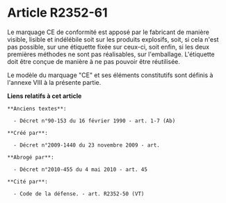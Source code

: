 # Article R2352-61

Le marquage CE de conformité est apposé par le fabricant de manière visible, lisible et indélébile soit sur les produits
explosifs, soit, si cela n'est pas possible, sur une étiquette fixée sur ceux-ci, soit enfin, si les deux premières méthodes
ne sont pas réalisables, sur l'emballage. L'étiquette doit être conçue de manière à ne pas pouvoir être réutilisée.

Le modèle du marquage "CE" et ses éléments constitutifs sont définis à l'annexe VIII à la présente partie.

**Liens relatifs à cet article**

	**Anciens textes**:

	  - Décret n°90-153 du 16 février 1990 - art. 1-7 (Ab)

	**Créé par**:

	  - Décret n°2009-1440 du 23 novembre 2009 - art.

	**Abrogé par**:

	  - Décret n°2010-455 du 4 mai 2010 - art. 45

	**Cité par**:

	  - Code de la défense. - art. R2352-50 (VT)
